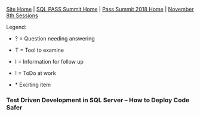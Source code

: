 [Site Home](../../../../index) | [SQL PASS Summit Home](../../../index) | [Pass Summit 2018 Home](../../index) | [November 8th Sessions](./index)

Legend:

- ? = Question needing answering

- T = Tool to examine

- I = Information for follow up

- ! = ToDo at work

- \* Exciting item

### Test Driven Development in SQL Server – How to Deploy Code Safer